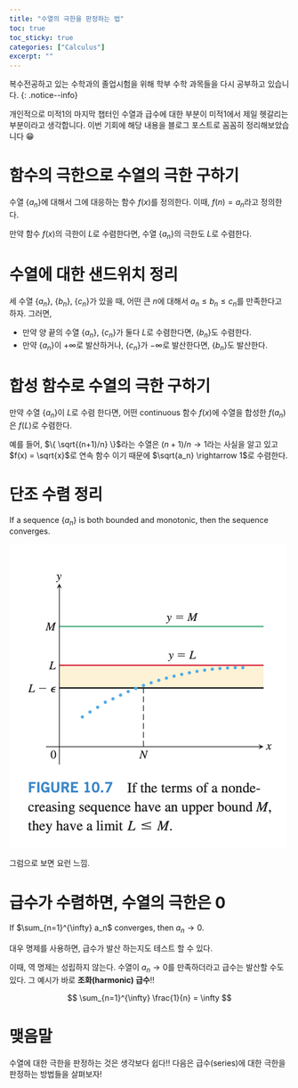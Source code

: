 ```yaml
---
title: "수열의 극한을 판정하는 법"
toc: true
toc_sticky: true
categories: ["Calculus"]
excerpt: ""
---
```


복수전공하고 있는 수학과의 졸업시험을 위해 학부 수학 과목들을 다시 공부하고 있습니다.
{: .notice--info}

개인적으로 미적1의 마지막 챕터인 수열과 급수에 대한 부분이 미적1에서 제일 헷갈리는 부분이라고 생각합니다. 이번 기회에 해당 내용을 블로그 포스트로 꼼꼼히 정리해보았습니다 😁

# 함수의 극한으로 수열의 극한 구하기

<div class="theorem" markdown="1">

수열 $\{ a_n \}$에 대해서 그에 대응하는 함수 $f(x)$를 정의한다. 이때, $f(n) = a_n$라고 정의한다.

만약 함수 $f(x)$의 극한이 $L$로 수렴한다면, 수열 $\{ a_n \}$의 극한도 $L$로 수렴한다.

</div>

# 수열에 대한 샌드위치 정리

<div class="theorem" markdown="1">

세 수열 $\{ a_n \}$, $\{ b_n \}$, $\{ c_n \}$가 있을 때, 어떤 큰 $n$에 대해서 $a_n \le b_n \le c_n$를 만족한다고 하자. 그러면,

- 만약 양 끝의 수열 $\{ a_n \}$, $\{ c_n \}$가 둘다 $L$로 수렴한다면, $\{ b_n \}$도 수렴한다.
- 만약 $\{ a_n \}$이 $+\infty$로 발산하거나, $\{ c_n \}$가 $-\infty$로 발산한다면, $\{ b_n \}$도 발산한다.

</div>

# 합성 함수로 수열의 극한 구하기

<div class="theorem" markdown="1">

만약 수열 $\{ a_n \}$이 $L$로 수렴 한다면, 어떤 continuous 함수 $f(x)$에 수열을 합성한 $f(a_n)$은 $f(L)$로 수렴한다.

</div>

예를 들어, $\{ \sqrt{(n+1)/n} \}$라는 수열은 $(n+1)/n \rightarrow 1$라는 사실을 알고 있고 $f(x) = \sqrt{x}$로 연속 함수 이기 때문에 $\sqrt{a_n} \rightarrow 1$로 수렴한다.

# 단조 수렴 정리

<div class="theorem" markdown="1">

If a sequence $\{ a_n \}$ is both bounded and monotonic, then the sequence converges.

</div>

![](/images/mathematics/calculus-1/monotonic-convergence-theorem.png)

그럼으로 보면 요런 느낌.

# 급수가 수렴하면, 수열의 극한은 0

<div class="theorem" markdown="1">

If $\sum_{n=1}^{\infty} a_n$ converges, then $a_n \rightarrow 0$.

</div>

대우 명제를 사용하면, 급수가 발산 하는지도 테스트 할 수 있다.

이때, 역 명제는 성립하지 않는다. <span class="red">수열이 $a_n \rightarrow 0$를 만족하더라고 급수는 발산할 수도 있다.</span> 그 예시가 바로 **조화(harmonic) 급수**!!

$$
\sum_{n=1}^{\infty} \frac{1}{n} = \infty
$$



# 맺음말

수열에 대한 극한을 판정하는 것은 생각보다 쉽다!! 다음은 급수(series)에 대한 극한을 판정하는 방법들을 살펴보자!